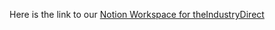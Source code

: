 
Here is the link to our [Notion Workspace for theIndustryDirect ](https://www.notion.so/theindustrydirect/theIndustryDirect-0b40f4013b964e45928423a98a3082e6)


